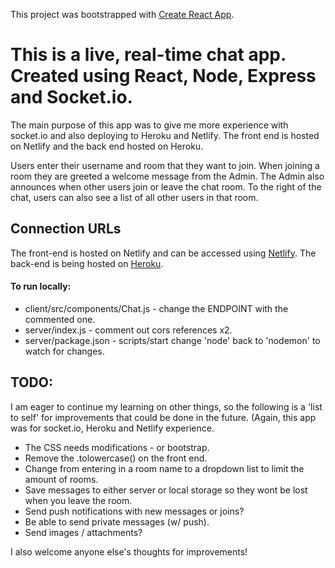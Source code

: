 This project was bootstrapped with [Create React App](https://github.com/facebook/create-react-app).

# This is a live, real-time chat app. Created using React, Node, Express and Socket.io.
The main purpose of this app was to give me more experience with socket.io and also deploying to Heroku and Netlify.
The front end is hosted on Netlify and the back end hosted on Heroku.

Users enter their username and room that they want to join. When joining a room they are greeted a welcome message from the Admin. The Admin also announces when other users join or leave the chat room. To the right of the chat, users can also see a list of all other users in that room.

## Connection URLs
The front-end is hosted on Netlify and can be accessed using [Netlify](https://react-node-socketio-chat-app.netlify.app).
The back-end is being hosted on [Heroku](https://chat-app-react-node-socket.herokuapp.com/).

#### To run locally:
- client/src/components/Chat.js - change the ENDPOINT with the commented one.
- server/index.js - comment out cors references x2.
- server/package.json - scripts/start change 'node' back to 'nodemon' to watch for changes.

## TODO:
I am eager to continue my learning on other things, so the following is a 'list to self' for improvements that could be done in the future.
(Again, this app was for socket.io, Heroku and Netlify experience.

- The CSS needs modifications - or bootstrap.
- Remove the .tolowercase() on the front end.
- Change from entering in a room name to a dropdown list to limit the amount of rooms.
- Save messages to either server or local storage so they wont be lost when you leave the room.
- Send push notifications with new messages or joins?
- Be able to send private messages (w/ push).
- Send images / attachments?

I also welcome anyone else's thoughts for improvements!

